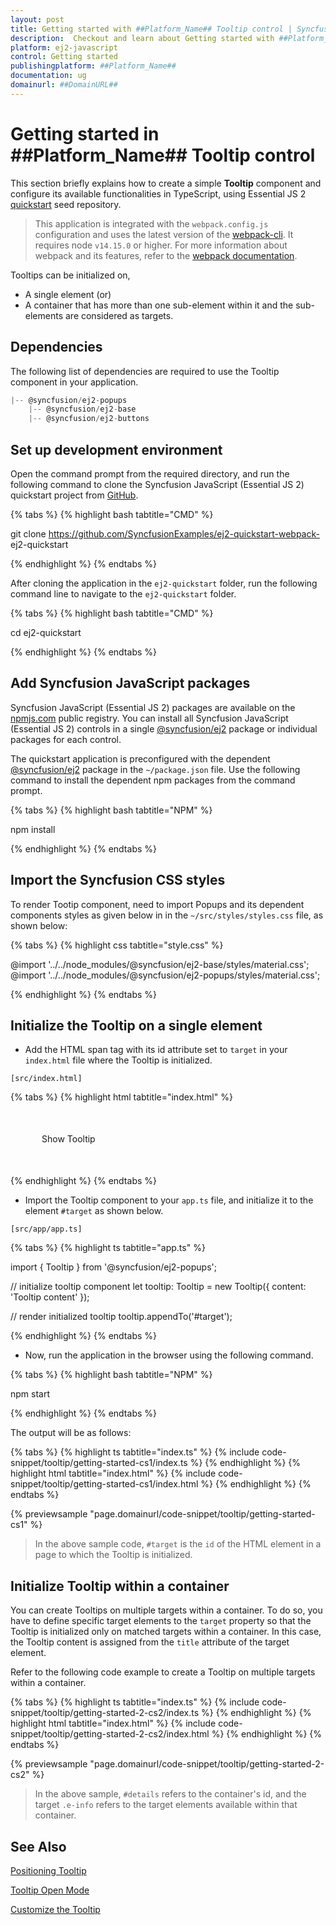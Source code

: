 ```yaml
---
layout: post
title: Getting started with ##Platform_Name## Tooltip control | Syncfusion
description:  Checkout and learn about Getting started with ##Platform_Name## Tooltip control of Syncfusion Essential JS 2 and more details.
platform: ej2-javascript
control: Getting started 
publishingplatform: ##Platform_Name##
documentation: ug
domainurl: ##DomainURL##
---
```


# Getting started in ##Platform_Name## Tooltip control

This section briefly explains how to create a simple **Tooltip** component and configure its available functionalities in TypeScript,
using Essential JS 2 [quickstart](https://github.com/SyncfusionExamples/ej2-quickstart-webpack-) seed repository.

> This application is integrated with the `webpack.config.js` configuration and uses the latest version of the [webpack-cli](https://webpack.js.org/api/cli/#commands). It requires node `v14.15.0` or higher. For more information about webpack and its features, refer to the [webpack documentation](https://webpack.js.org/guides/getting-started/).

Tooltips can be initialized on,

* A single element (or)
* A container that has more than one sub-element within it and the sub-elements are considered as targets.

## Dependencies

The following list of dependencies are required to use the Tooltip component in your application.

```js
|-- @syncfusion/ej2-popups
    |-- @syncfusion/ej2-base
    |-- @syncfusion/ej2-buttons
```

## Set up development environment

Open the command prompt from the required directory, and run the following command to clone the Syncfusion JavaScript (Essential JS 2) quickstart project from [GitHub](https://github.com/SyncfusionExamples/ej2-quickstart-webpack-).

{% tabs %}
{% highlight bash tabtitle="CMD" %}

git clone https://github.com/SyncfusionExamples/ej2-quickstart-webpack- ej2-quickstart

{% endhighlight %}
{% endtabs %}

After cloning the application in the `ej2-quickstart` folder, run the following command line to navigate to the `ej2-quickstart` folder.

{% tabs %}
{% highlight bash tabtitle="CMD" %}

cd ej2-quickstart

{% endhighlight %}
{% endtabs %}

## Add Syncfusion JavaScript packages

Syncfusion JavaScript (Essential JS 2) packages are available on the [npmjs.com](https://www.npmjs.com/~syncfusionorg) public registry. You can install all Syncfusion JavaScript (Essential JS 2) controls in a single [@syncfusion/ej2](https://www.npmjs.com/package/@syncfusion/ej2) package or individual packages for each control.

The quickstart application is preconfigured with the dependent [@syncfusion/ej2](https://www.npmjs.com/package/@syncfusion/ej2) package in the `~/package.json` file. Use the following command to install the dependent npm packages from the command prompt.

{% tabs %}
{% highlight bash tabtitle="NPM" %}

npm install

{% endhighlight %}
{% endtabs %}

## Import the Syncfusion CSS styles

To render Tootip component, need to import Popups and its dependent components styles as given below in in the `~/src/styles/styles.css` file, as shown below: 

{% tabs %}
{% highlight css tabtitle="style.css" %}

@import '../../node_modules/@syncfusion/ej2-base/styles/material.css';
@import '../../node_modules/@syncfusion/ej2-popups/styles/material.css';

{% endhighlight %}
{% endtabs %}

## Initialize the Tooltip on a single element

* Add the HTML span tag with its id attribute set to `target` in your `index.html` file where the Tooltip is initialized.

`[src/index.html]`

{% tabs %}
{% highlight html tabtitle="index.html" %}

<!DOCTYPE html>
<html lang="en">

<head>
    <title>Essential JS 2</title>
    <meta charset="utf-8" />
    <meta name="viewport" content="width=device-width, initial-scale=1.0, user-scalable=no" />
    <meta name="description" content="Essential JS 2" />
    <meta name="author" content="Syncfusion" />
    <link rel="shortcut icon" href="resources/favicon.ico" />
    <link href="https://maxcdn.bootstrapcdn.com/bootstrap/3.3.7/css/bootstrap.min.css" rel="stylesheet" />
</head>

<body>
    <div style="margin: 50px;">
        <!--element which is going to render-->
        <span id='target'>Show Tooltip</span>
    </div>

</body>

</html>

{% endhighlight %}
{% endtabs %}

* Import the Tooltip component to your `app.ts` file, and initialize it to the element `#target` as shown below.

`[src/app/app.ts]`

{% tabs %}
{% highlight ts tabtitle="app.ts" %}

import { Tooltip } from '@syncfusion/ej2-popups';

// initialize tooltip component
let tooltip: Tooltip = new Tooltip({
    content: 'Tooltip content'
});

// render initialized tooltip
tooltip.appendTo('#target');

{% endhighlight %}
{% endtabs %}

* Now, run the application in the browser using the following command.

{% tabs %}
{% highlight bash tabtitle="NPM" %}

npm start

{% endhighlight %}
{% endtabs %}

The output will be as follows:

{% tabs %}
{% highlight ts tabtitle="index.ts" %}
{% include code-snippet/tooltip/getting-started-cs1/index.ts %}
{% endhighlight %}
{% highlight html tabtitle="index.html" %}
{% include code-snippet/tooltip/getting-started-cs1/index.html %}
{% endhighlight %}
{% endtabs %}
          
{% previewsample "page.domainurl/code-snippet/tooltip/getting-started-cs1" %}

> In the above sample code, `#target` is the `id` of the HTML element in a page to which the Tooltip is initialized.

## Initialize Tooltip within a container

You can create Tooltips on multiple targets within a container. To do so, you have to define specific target elements to the `target`
property so that the Tooltip is initialized only on matched targets within a container. In this case, the Tooltip content is assigned
from the `title` attribute of the target element.

Refer to the following code example to create a Tooltip on multiple targets within a container.

{% tabs %}
{% highlight ts tabtitle="index.ts" %}
{% include code-snippet/tooltip/getting-started-2-cs2/index.ts %}
{% endhighlight %}
{% highlight html tabtitle="index.html" %}
{% include code-snippet/tooltip/getting-started-2-cs2/index.html %}
{% endhighlight %}
{% endtabs %}
          
{% previewsample "page.domainurl/code-snippet/tooltip/getting-started-2-cs2" %}

> In the above sample, `#details` refers to the container's id, and the target `.e-info` refers to the target elements available
> within that container.

## See Also

[Positioning Tooltip](./position/)

[Tooltip Open Mode](./open-mode/)

[Customize the Tooltip](./customization/)

